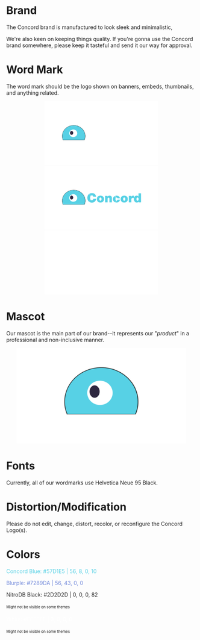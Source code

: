 # Brand
The Concord brand is manufactured to look sleek and minimalistic,

We're also keen on keeping things quality.
If you're gonna use the Concord brand somewhere, please keep it tasteful and send it our way for approval.

# Word Mark
The word mark should be the logo shown on banners, embeds, thumbnails, and anything related.

<p float="left" align="center">
  <img src="./wordmarks/darkmode.png" width="300" />
  <img src="./wordmarks/lightmode.png" width="300" /> 
  <img src="./wordmarks/nitrodb.png" width="300" />
</p>

# Mascot
Our mascot is the main part of our 
brand--it represents our "*product*" in a professional and non-inclusive manner.

<p float="left" align="center">
  <img src="./mascot.png" width="450" />
</p>

# Fonts
Currently, all of our wordmarks use Helvetica Neue 95 Black.

# Distortion/Modification
Please do not edit, change, distort, recolor, or reconfigure the Concord Logo(s).

# Colors

<span style="color:#57D1E5">Concord Blue: #57D1E5 | 56, 8, 0, 10</span>

<span style="color:#7289DA">Blurple: #7289DA | 56, 43, 0, 0</span>

<spam style="color:#2D2D2D">NitroDB Black: #2D2D2D | 0, 0, 0, 82</span>

<sup><sub>Might not be visible on some themes</sub></sup>

<span style="color:#FFFFFF">White: #FFFFFF | 0, 0, 0, 0</span>

<sup><sub>Might not be visible on some themes</sub></sup>
